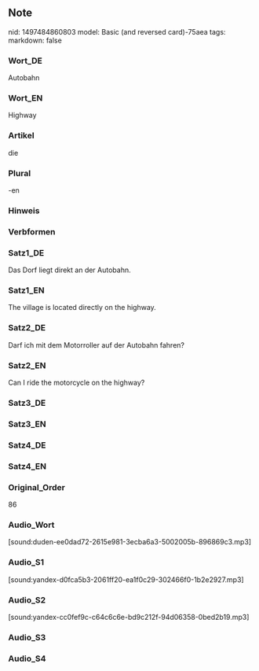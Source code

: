 ## Note
nid: 1497484860803
model: Basic (and reversed card)-75aea
tags: 
markdown: false

### Wort_DE
Autobahn

### Wort_EN
Highway

### Artikel
die

### Plural
-en

### Hinweis


### Verbformen


### Satz1_DE
Das Dorf liegt direkt an der Autobahn.

### Satz1_EN
The village is located directly on the highway.

### Satz2_DE
Darf ich mit dem Motorroller auf der Autobahn fahren?

### Satz2_EN
Can I ride the motorcycle on the highway?

### Satz3_DE


### Satz3_EN


### Satz4_DE


### Satz4_EN


### Original_Order
86

### Audio_Wort
[sound:duden-ee0dad72-2615e981-3ecba6a3-5002005b-896869c3.mp3]

### Audio_S1
[sound:yandex-d0fca5b3-2061ff20-ea1f0c29-302466f0-1b2e2927.mp3]

### Audio_S2
[sound:yandex-cc0fef9c-c64c6c6e-bd9c212f-94d06358-0bed2b19.mp3]

### Audio_S3


### Audio_S4

